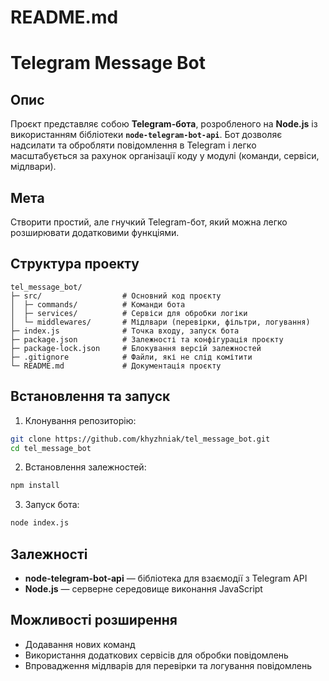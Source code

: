 # README.md

# Telegram Message Bot

## Опис
Проєкт представляє собою **Telegram-бота**, розробленого на **Node.js** із використанням бібліотеки **`node-telegram-bot-api`**. Бот дозволяє надсилати та обробляти повідомлення в Telegram і легко масштабується за рахунок організації коду у модулі (команди, сервіси, мідлвари).

## Мета
Створити простий, але гнучкий Telegram-бот, який можна легко розширювати додатковими функціями.

## Структура проекту

```
tel_message_bot/
├─ src/                  # Основний код проєкту
│  ├─ commands/          # Команди бота
│  ├─ services/          # Сервіси для обробки логіки
│  └─ middlewares/       # Мідлвари (перевірки, фільтри, логування)
├─ index.js              # Точка входу, запуск бота
├─ package.json          # Залежності та конфігурація проєкту
├─ package-lock.json     # Блокування версій залежностей
├─ .gitignore            # Файли, які не слід комітити
└─ README.md             # Документація проєкту
```

## Встановлення та запуск

1. Клонування репозиторію:

```bash
git clone https://github.com/khyzhniak/tel_message_bot.git
cd tel_message_bot
```

2. Встановлення залежностей:

```bash
npm install
```

3. Запуск бота:

```bash
node index.js
```

## Залежності
- **node-telegram-bot-api** — бібліотека для взаємодії з Telegram API
- **Node.js** — серверне середовище виконання JavaScript

## Можливості розширення
- Додавання нових команд
- Використання додаткових сервісів для обробки повідомлень
- Впровадження мідлварів для перевірки та логування повідомлень

